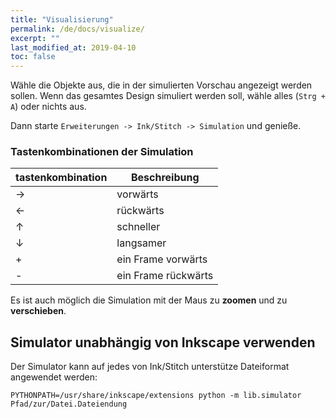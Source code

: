 ```yaml
---
title: "Visualisierung"
permalink: /de/docs/visualize/
excerpt: ""
last_modified_at: 2019-04-10
toc: false
---
```


Wähle die Objekte aus, die in der simulierten Vorschau angezeigt werden sollen. Wenn das gesamtes Design simuliert werden soll, wähle alles (`Strg + A`) oder nichts aus.

Dann starte `Erweiterungen -> Ink/Stitch -> Simulation` und genieße.

### Tastenkombinationen der Simulation

tastenkombination | Beschreibung
-------- | --------
<key>→</key> | vorwärts
<key>←</key> | rückwärts
<key>↑</key> | schneller
<key>↓</key> | langsamer
<key>+</key> | ein Frame vorwärts
<key>-</key> | ein Frame rückwärts

Es ist auch möglich die Simulation mit der Maus zu **zoomen** und zu **verschieben**.

## Simulator unabhängig von Inkscape verwenden

Der Simulator kann auf jedes von Ink/Stitch unterstütze Dateiformat angewendet werden:

```
PYTHONPATH=/usr/share/inkscape/extensions python -m lib.simulator Pfad/zur/Datei.Dateiendung
```
